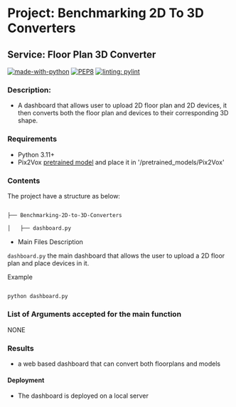 # Project: Benchmarking 2D To 3D Converters 

## Service: Floor Plan 3D Converter

[![made-with-python](https://img.shields.io/badge/Made%20with-Python-1f425f.svg)](https://www.python.org/) 
[![PEP8](https://img.shields.io/badge/code%20style-pep8-orange.svg)](https://www.python.org/dev/peps/pep-0008/)
[![linting: pylint](https://img.shields.io/badge/linting-pylint-yellowgreen)](https://github.com/pylint-dev/pylint)
  

### Description: 

- A dashboard that allows user to upload 2D floor plan and 2D devices, it then converts both the floor 
  plan and devices to their corresponding 3D shape.

### Requirements 

- Python 3.11+
- Pix2Vox [pretrained model](https://gateway.infinitescript.com/s/Pix2Vox-A-ShapeNet.pth) and place it in '/pretrained_models/Pix2Vox'

### Contents 

The project have a structure as below: 

  

```bash 

├── Benchmarking-2D-to-3D-Converters

│   ├── dashboard.py 

``` 

*  Main Files Description 

`dashboard.py` the main dashboard that allows the user to upload a 2D floor plan and place devices in it. 

Example 

```bash 

python dashboard.py 

``` 


### List of Arguments accepted for the main function 

  NONE

### Results 

- a web based dashboard that can convert both floorplans and models

  

#### Deployment  

- The dashboard is deployed on a local server
